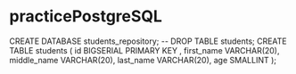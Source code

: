# practicePostgreSQL

CREATE DATABASE students_repository;
-- DROP TABLE students; 
CREATE TABLE students
(
    id BIGSERIAL PRIMARY KEY ,
    first_name  VARCHAR(20),
    middle_name VARCHAR(20),
    last_name   VARCHAR(20),
    age         SMALLINT
);

